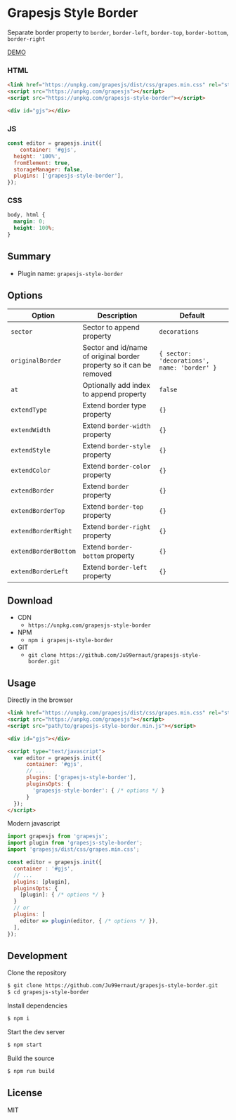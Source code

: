 # Grapesjs Style Border

Separate border property to `border`, `border-left`, `border-top`, `border-bottom`, `border-right`

[DEMO](##)

### HTML
```html
<link href="https://unpkg.com/grapesjs/dist/css/grapes.min.css" rel="stylesheet">
<script src="https://unpkg.com/grapesjs"></script>
<script src="https://unpkg.com/grapesjs-style-border"></script>

<div id="gjs"></div>
```

### JS
```js
const editor = grapesjs.init({
	container: '#gjs',
  height: '100%',
  fromElement: true,
  storageManager: false,
  plugins: ['grapesjs-style-border'],
});
```

### CSS
```css
body, html {
  margin: 0;
  height: 100%;
}
```


## Summary

* Plugin name: `grapesjs-style-border`



## Options

| Option | Description | Default |
|-|-|-
| `sector` | Sector to append property | `decorations` |
| `originalBorder` | Sector and id/name of original border property so it can be removed | `{ sector: 'decorations', name: 'border' }` |
| `at` | Optionally add index to append property | `false` |
| `extendType` | Extend border type property | `{}` |
| `extendWidth` | Extend `border-width` property | `{}` |
| `extendStyle` | Extend `border-style` property | `{}` |
| `extendColor` | Extend `border-color` property | `{}` |
| `extendBorder` | Extend `border` property | `{}` |
| `extendBorderTop` | Extend `border-top` property | `{}` |
| `extendBorderRight` | Extend `border-right` property | `{}` |
| `extendBorderBottom` | Extend `border-bottom` property | `{}` |
| `extendBorderLeft` | Extend `border-left` property | `{}` |



## Download

* CDN
  * `https://unpkg.com/grapesjs-style-border`
* NPM
  * `npm i grapesjs-style-border`
* GIT
  * `git clone https://github.com/Ju99ernaut/grapesjs-style-border.git`



## Usage

Directly in the browser
```html
<link href="https://unpkg.com/grapesjs/dist/css/grapes.min.css" rel="stylesheet"/>
<script src="https://unpkg.com/grapesjs"></script>
<script src="path/to/grapesjs-style-border.min.js"></script>

<div id="gjs"></div>

<script type="text/javascript">
  var editor = grapesjs.init({
      container: '#gjs',
      // ...
      plugins: ['grapesjs-style-border'],
      pluginsOpts: {
        'grapesjs-style-border': { /* options */ }
      }
  });
</script>
```

Modern javascript
```js
import grapesjs from 'grapesjs';
import plugin from 'grapesjs-style-border';
import 'grapesjs/dist/css/grapes.min.css';

const editor = grapesjs.init({
  container : '#gjs',
  // ...
  plugins: [plugin],
  pluginsOpts: {
    [plugin]: { /* options */ }
  }
  // or
  plugins: [
    editor => plugin(editor, { /* options */ }),
  ],
});
```



## Development

Clone the repository

```sh
$ git clone https://github.com/Ju99ernaut/grapesjs-style-border.git
$ cd grapesjs-style-border
```

Install dependencies

```sh
$ npm i
```

Start the dev server

```sh
$ npm start
```

Build the source

```sh
$ npm run build
```



## License

MIT
